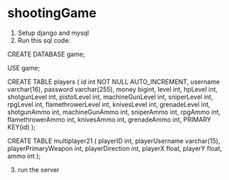 # shootingGame
1. Setup django and mysql
2. Run this sql code:

CREATE DATABASE game;

USE game;

CREATE TABLE players (
	id int NOT NULL AUTO_INCREMENT,
	username varchar(16),
	password varchar(255),
	money bigint,
	level int,
	hpLevel int,
	shotgunLevel int,
	pistolLevel int,
	machineGunLevel int,
	sniperLevel int,
	rpgLevel int,
	flamethrowerLevel int,
	knivesLevel int,
	grenadeLevel int,
	shotgunAmmo int,
	machineGunAmmo int,
	sniperAmmo int,
	rpgAmmo int,
	flamethrowerAmmo int,
	knivesAmmo int,
	grenadeAmmo int,
	PRIMARY KEY(id)
);

CREATE TABLE multiplayer21 (
	playerID int,
	playerUsername varchar(15),
	playerPrimaryWeapon int,
	playerDirection int,
	playerX float,
	playerY float,
	ammo int
);

3. run the server
